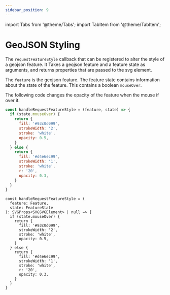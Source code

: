 ```yaml
---
sidebar_position: 9
---
```


import Tabs from '@theme/Tabs';
import TabItem from '@theme/TabItem';

# GeoJSON Styling

The `requestFeatureStyle` callback that can be registered to alter the style of a geojson feature. It Takes a geojson feature and a feature state as
arguments, and returns properties that are passed to the svg element.

The `feature` is the geojson feature. The feature state contains
information about the state of the feature. This contains
a boolean `mouseOver`.

The following code changes the opacity of the feature when the mouse
if over it.

<Tabs>
  <TabItem value='js' label='JS'>

```jsx
const handleRequestFeatureStyle = (feature, state) => {
  if (state.mouseOver) {
    return {
      fill: '#93c0d099',
      strokeWidth: '2',
      stroke: 'white',
      opacity: 0.5,
    }
  } else {
    return {
      fill: '#d4e6ec99',
      strokeWidth: '1',
      stroke: 'white',
      r: '20',
      opacity: 0.3,
    }
  }
}
```

  </TabItem>
  <TabItem value='ts' label='TS'>

```tsx
const handleRequestFeatureStyle = (
  feature: Feature,
  state: FeatureState
): SVGProps<SVGSVGElement> | null => {
  if (state.mouseOver) {
    return {
      fill: '#93c0d099',
      strokeWidth: '2',
      stroke: 'white',
      opacity: 0.5,
    }
  } else {
    return {
      fill: '#d4e6ec99',
      strokeWidth: '1',
      stroke: 'white',
      r: '20',
      opacity: 0.3,
    }
  }
}
```

  </TabItem>
</Tabs>


